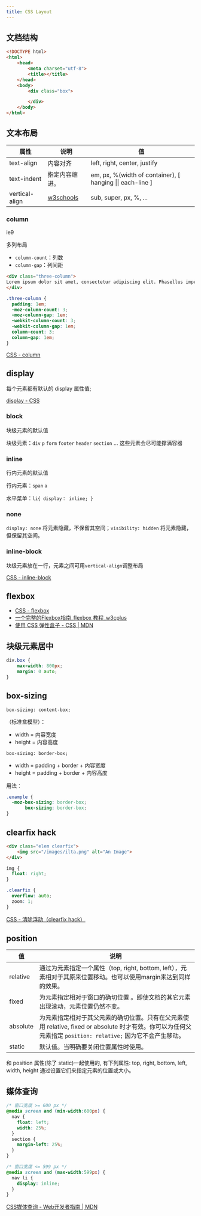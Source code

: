 ```yaml
---
title: CSS Layout
---
```


## 文档结构

```html
<!DOCTYPE html>
<html>
    <head>
        <meta charset="utf-8">
        <title></title>
    </head>
    <body>
        <div class="box">

        </div>
    </body>
</html>
```

## 文本布局

|属性|说明|值|
|----|----|--|
|text-align|内容对齐|left, right, center, justify|
|text-indent|指定内容缩进。| em, px, %(width of container), [ hanging \|\| each-line ] |
|vertical-align|[w3schools](http://www.w3schools.com/cssref/pr_pos_vertical-align.asp)|sub, super, px, %, ...|

### column

ie9

多列布局

* `column-count`：列数
* `column-gap`：列间距

```html
<div class="three-column">
Lorem ipsum dolor sit amet, consectetur adipiscing elit. Phasellus imperdiet, nulla et dictum interdum, nisi lorem egestas odio, vitae scelerisque enim ligula venenatis dolor. Maecenas nisl est, ultrices nec congue eget, auctor vitae massa. Fusce luctus vestibulum augue ut aliquet. Mauris ante ligula, facilisis sed ornare eu, lobortis in odio. Praesent convallis urna a lacus interdum ut hendrerit risus congue. Nunc sagittis dictum nisi, sed ullamcorper ipsum dignissim ac. In at libero sed nunc venenatis imperdiet sed ornare turpis. Donec vitae dui eget tellus gravida venenatis. Integer fringilla congue eros non fermentum. Sed dapibus pulvinar nibh tempor porta. Cras ac leo purus. Mauris quis diam velit.
</div>
```

```css
.three-column {
  padding: 1em;
  -moz-column-count: 3;
  -moz-column-gap: 1em;
  -webkit-column-count: 3;
  -webkit-column-gap: 1em;
  column-count: 3;
  column-gap: 1em;
}
```

[CSS - column](http://zh.learnlayout.com/column.html)

## display

每个元素都有默认的 display 属性值;

[display - CSS](https://developer.mozilla.org/en-US/docs/Web/CSS/display)

### block

块级元素的默认值

块级元素：`div` `p` `form` `footer` `header` `section` ... 这些元素会尽可能撑满容器

### inline

行内元素的默认值

行内元素：`span` `a`

水平菜单：`li{ display： inline; }`

### none

`display: none` 将元素隐藏，不保留其空间；`visibility: hidden` 将元素隐藏，但保留其空间。

### inline-block

块级元素放在一行，元素之间可用`vertical-align`调整布局

[CSS - inline-block](http://zh.learnlayout.com/inline-block.html)

## flexbox

* [CSS - flexbox](http://zh.learnlayout.com/flexbox.html)
* [一个完整的Flexbox指南_flexbox 教程_w3cplus](http://www.w3cplus.com/css3/a-guide-to-flexbox-new.html)
* [使用 CSS 弹性盒子 - CSS \| MDN](https://developer.mozilla.org/zh-CN/docs/Web/CSS/CSS_Flexible_Box_Layout/Using_CSS_flexible_boxes)

## 块级元素居中

```css
div.box {
    max-width: 800px;
    margin: 0 auto;
}
```

## box-sizing

`box-sizing: content-box;`

（标准盒模型）：

* width = 内容宽度
* height = 内容高度

`box-sizing: border-box;`

 * width = padding + border + 内容宽度
 * height = padding + border + 内容高度

用法：

```css
.example {
  -moz-box-sizing: border-box;
       box-sizing: border-box;
}
```

## clearfix hack

```html
<div class="elem clearfix">
    <img src="/images/ilta.png" alt="An Image">
</div>
```

```css
img {
  float: right;
}

.clearfix {
  overflow: auto;
  zoom: 1;
}
```

[CSS - 清除浮动（clearfix hack）](http://zh.learnlayout.com/clearfix.html)

## position

|值|说明|
|--|----|
|relative|通过为元素指定一个属性（top, right, bottom, left），元素相对于其原来位置移动。也可以使用margin来达到同样的效果。|
|fixed|为元素指定相对于窗口的确切位置 。即使文档的其它元素出现滚动，元素位置仍然不变。|
|absolute|为元素指定相对于其父元素的确切位置。只有在父元素使用 relative, fixed or absolute 时才有效。你可以为任何父元素指定 `position: relative;` 因为它不会产生移动。|
|static|默认值。当明确要关闭位置属性时使用。|

和 position 属性(除了 static)一起使用的, 有下列属性: top, right, bottom, left, width, height 通过设置它们来指定元素的位置或大小。

## 媒体查询

```css
/* 窗口宽度 >= 600 px */
@media screen and (min-width:600px) {
  nav {
    float: left;
    width: 25%;
  }
  section {
    margin-left: 25%;
  }
}

/* 窗口宽度 <= 599 px */
@media screen and (max-width:599px) {
  nav li {
    display: inline;
  }
}
```

[CSS媒体查询 - Web开发者指南 \| MDN](https://developer.mozilla.org/zh-CN/docs/Web/Guide/CSS/Media_queries)
